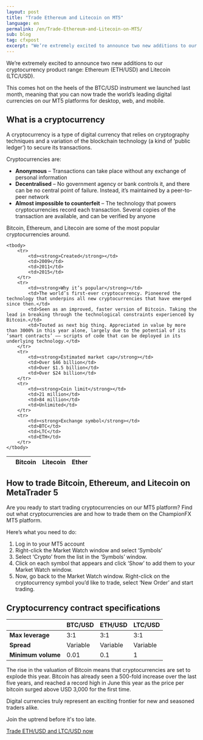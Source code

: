 ```yaml
---
layout: post
title: "Trade Ethereum and Litecoin on MT5"
language: en
permalink: /en/Trade-Ethereum-and-Litecoin-on-MT5/
sub: blog
tag: cfxpost
excerpt: "We’re extremely excited to announce two new additions to our cryptocurrency product range: Ethereum (ETH/USD) and Litecoin (LTC/USD)..."
---
```

We’re extremely excited to announce two new additions to our cryptocurrency product range: Ethereum (ETH/USD) and Litecoin (LTC/USD).
 
This comes hot on the heels of the BTC/USD instrument we launched last month, meaning that you can now trade the world’s leading digital currencies on our MT5 platforms for desktop, web, and mobile.
 
<h2>What is a cryptocurrency</h2>
A cryptocurrency is a type of digital currency that relies on cryptography techniques and a variation of the blockchain technology (a kind of ‘public ledger’) to secure its transactions.

Cryptocurrencies are:

<ul class="bullet">
<li><strong>Anonymous</strong> – Transactions can take place without any exchange of personal information</li>
<li><strong>Decentralised</strong> – No government agency or bank controls it, and there can be no central point of failure. Instead, it’s maintained by a peer-to-peer network</li>
<li><strong>Almost impossible to counterfeit</strong> – The technology that powers cryptocurrencies record each transaction. Several copies of the transaction are available, and can be verified by anyone</li>
</ul>

Bitcoin, Ethereum, and Litecoin are some of the most popular cryptocurrencies around.

<table>
	<thead>
		<tr>
			<th></th>
			<th><strong>Bitcoin</strong></th>
			<th><strong>Litecoin</strong></th>
			<th><strong>Ether</strong></th>
		</tr>
	</thead>

	<tbody>
		<tr>
			<td><strong>Created</strong></td>
			<td>2009</td>
			<td>2011</td>
			<td>2015</td>
		</tr>
		<tr>
			<td><strong>Why it’s popular</strong></td>
			<td>The world’s first-ever cryptocurrency. Pioneered the technology that underpins all new cryptocurrencies that have emerged since then.</td>
			<td>Seen as an improved, faster version of Bitcoin. Taking the lead in breaking through the technological constraints experienced by Bitcoin.</td>
			<td>Touted as next big thing. Appreciated in value by more than 3000% in this year alone, largely due to the potential of its ‘smart contracts’ –– scripts of code that can be deployed in its underlying technology.</td>
		</tr>
		<tr>
			<td><strong>Estimated market cap</strong></td>
			<td>Over $46 billion</td>
			<td>Over $1.5 billion</td>
			<td>Over $24 billion</td>
		</tr>
		<tr>
			<td><strong>Coin limit</strong></td>
			<td>21 million</td>
			<td>84 million</td>
			<td>Unlimited</td>
		</tr>
		<tr>
			<td><strong>Exchange symbol</strong></td>
			<td>BTC</td>
			<td>LTC</td>
			<td>ETH</td>
		</tr>
	</tbody>
</table>

<h2>How to trade Bitcoin, Ethereum, and Litecoin on MetaTrader 5</h2>
<p>Are you ready to start trading cryptocurrencies on our MT5 platform? Find out what cryptocurrencies are and how to trade them on the ChampionFX MT5 platform.</p>


<p>Here’s what you need to do:</p>
<ol>
<li>Log in to your MT5 account</li>
<li>Right-click the Market Watch window and select ‘Symbols’</li>
<li>Select ‘Crypto’ from the list in the ‘Symbols’ window.</li>
<li>Click on each symbol that appears and click ‘Show’ to add them to your Market Watch window.</li>
<li>Now, go back to the Market Watch window. Right-click on the cryptocurrency symbol you’d like to trade, select ‘New Order’ and start trading.</li>
</ol>
<h2>Cryptocurrency contract specifications</h2>    
<table>
	<thead>
		<tr>
			<th></th>
			<th><strong>BTC/USD</strong></th>
			<th><strong>ETH/USD</strong></th>
			<th><strong>LTC/USD</strong></th>
		</tr>
	</thead>												
	<tbody>
		<tr>
			<td><strong>Max leverage</strong></td>
			<td>3:1</td>
			<td>3:1</td>
			<td>3:1</td>
		</tr>
		<tr>
			<td><strong>Spread</strong></td>
			<td>Variable</td>
			<td>Variable</td>
			<td>Variable</td>
		</tr>
		<tr>
			<td><strong>Minimum volume</strong></td>
			<td>0.01</td>
			<td>0.1</td>
			<td>1</td>
		</tr>
	</tbody>
</table>
The rise in the valuation of Bitcoin means that cryptocurrencies are set to explode this year. Bitcoin has already seen a 500-fold increase over the last five years, and reached a record high in June this year as the price per bitcoin surged above USD 3,000 for the first time.
 
Digital currencies truly represent an exciting frontier for new and seasoned traders alike.
 
Join the uptrend before it's too late.
			
<div class="cta-lg">
	<a href="https://www.champion-fx.com/en/trading-platform/metatrader-5.html?utm_source=blog&utm_medium=sociall&utm_campaign=cfx_ltc_eth" class="button"><span>Trade ETH/USD and LTC/USD now</span></a>	
</div>